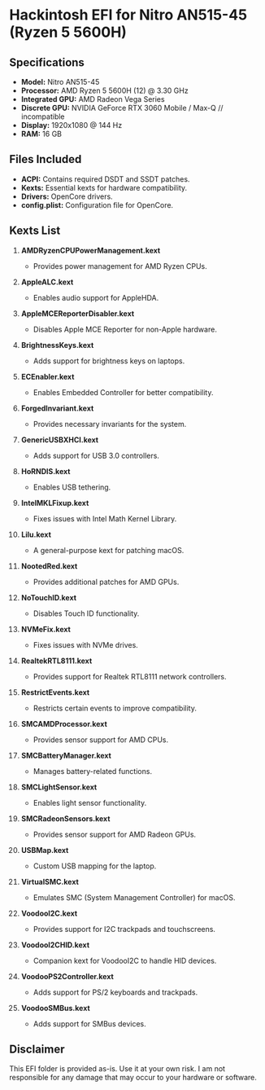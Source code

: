 # Hackintosh EFI for Nitro AN515-45 (Ryzen 5 5600H)

## Specifications

- **Model:** Nitro AN515-45
- **Processor:** AMD Ryzen 5 5600H (12) @ 3.30 GHz
- **Integrated GPU:** AMD Radeon Vega Series
- **Discrete GPU:** NVIDIA GeForce RTX 3060 Mobile / Max-Q // incompatible
- **Display:** 1920x1080 @ 144 Hz
- **RAM:** 16 GB 

## Files Included

- **ACPI:** Contains required DSDT and SSDT patches.
- **Kexts:** Essential kexts for hardware compatibility.
- **Drivers:** OpenCore drivers.
- **config.plist:** Configuration file for OpenCore.
  
## Kexts List

1. **AMDRyzenCPUPowerManagement.kext**
   - Provides power management for AMD Ryzen CPUs.

2. **AppleALC.kext**
   - Enables audio support for AppleHDA.

3. **AppleMCEReporterDisabler.kext**
   - Disables Apple MCE Reporter for non-Apple hardware.

4. **BrightnessKeys.kext**
   - Adds support for brightness keys on laptops.

5. **ECEnabler.kext**
   - Enables Embedded Controller for better compatibility.

6. **ForgedInvariant.kext**
   - Provides necessary invariants for the system.

7. **GenericUSBXHCI.kext**
   - Adds support for USB 3.0 controllers.

8. **HoRNDIS.kext**
   - Enables USB tethering.

9. **IntelMKLFixup.kext**
   - Fixes issues with Intel Math Kernel Library.

10. **Lilu.kext**
    - A general-purpose kext for patching macOS.

11. **NootedRed.kext**
    - Provides additional patches for AMD GPUs.

12. **NoTouchID.kext**
    - Disables Touch ID functionality.

13. **NVMeFix.kext**
    - Fixes issues with NVMe drives.

14. **RealtekRTL8111.kext**
    - Provides support for Realtek RTL8111 network controllers.

15. **RestrictEvents.kext**
    - Restricts certain events to improve compatibility.

16. **SMCAMDProcessor.kext**
    - Provides sensor support for AMD CPUs.

17. **SMCBatteryManager.kext**
    - Manages battery-related functions.

18. **SMCLightSensor.kext**
    - Enables light sensor functionality.

19. **SMCRadeonSensors.kext**
    - Provides sensor support for AMD Radeon GPUs.

20. **USBMap.kext**
    - Custom USB mapping for the laptop.

21. **VirtualSMC.kext**
    - Emulates SMC (System Management Controller) for macOS.

22. **VoodooI2C.kext**
    - Provides support for I2C trackpads and touchscreens.

23. **VoodooI2CHID.kext**
    - Companion kext for VoodooI2C to handle HID devices.

24. **VoodooPS2Controller.kext**
    - Adds support for PS/2 keyboards and trackpads.

25. **VoodooSMBus.kext**
    - Adds support for SMBus devices.

## Disclaimer

This EFI folder is provided as-is. Use it at your own risk. I am not responsible for any damage that may occur to your hardware or software.
